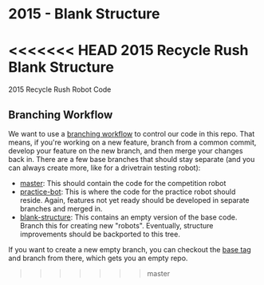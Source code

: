 2015 - Blank Structure
======================

<<<<<<< HEAD
2015 Recycle Rush Blank Structure
=======
2015 Recycle Rush Robot Code

Branching Workflow
------------------

We want to use a [branching workflow](https://www.atlassian.com/git/tutorials/using-branches/) to control our code in this repo. That means, if you're working on a new feature, branch from a common commit, develop your feature on the new branch, and then merge your changes back in. There are a few base branches that should stay separate (and you can always create more, like for a drivetrain testing robot):
 - [master](https://github.com/frc1124/2015/tree/master): This should contain the code for the competition robot
 - [practice-bot](https://github.com/frc1124/2015/tree/practice-bot): This is where the code for the practice robot should reside. Again, features not yet ready should be developed in separate branches and merged in.
 - [blank-structure](https://github.com/frc1124/2015/tree/blank-structure): This contains an empty version of the base code. Branch this for creating new "robots". Eventually, structure improvements should be backported to this tree.

If you want to create a new empty branch, you can checkout the [base tag](https://github.com/frc1124/2015/releases/tag/base) and branch from there, which gets you an empty repo.
>>>>>>> master
